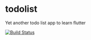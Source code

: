 # todolist

Yet another todo list app to learn flutter 

[![Build Status](https://github.com/0aps/flutter-todo/workflows/CI%20Flutter/badge.svg)](https://github.com/0aps/flutter-todo/actions)
